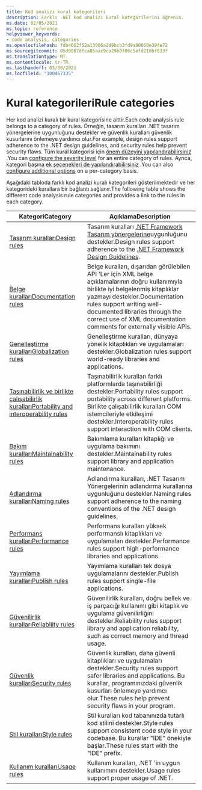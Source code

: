 ```yaml
---
title: Kod analizi kural kategorileri
description: Farklı .NET kod analizi kural kategorilerini öğrenin.
ms.date: 02/05/2021
ms.topic: reference
helpviewer_keywords:
- code analysis, categories
ms.openlocfilehash: fdb4662f52a13906a2d9bcb3fd9a90860e394e72
ms.sourcegitcommit: 05d0087dfca85aac9ca2960f86c5efd218bf833f
ms.translationtype: MT
ms.contentlocale: tr-TR
ms.lasthandoff: 03/30/2021
ms.locfileid: "100467335"
---
```

# <a name="rule-categories"></a><span data-ttu-id="85a75-103">Kural kategorileri</span><span class="sxs-lookup"><span data-stu-id="85a75-103">Rule categories</span></span>

<span data-ttu-id="85a75-104">Her kod analizi kuralı bir kural kategorisine aittir.</span><span class="sxs-lookup"><span data-stu-id="85a75-104">Each code analysis rule belongs to a category of rules.</span></span> <span data-ttu-id="85a75-105">Örneğin, tasarım kuralları .NET tasarım yönergelerine uygunluğunu destekler ve güvenlik kuralları güvenlik kusurlarını önlemeye yardımcı olur.</span><span class="sxs-lookup"><span data-stu-id="85a75-105">For example, design rules support adherence to the .NET design guidelines, and security rules help prevent security flaws.</span></span> <span data-ttu-id="85a75-106">Tüm kural kategorisi için [önem düzeyini yapılandırabilirsiniz](configuration-options.md#scope) .</span><span class="sxs-lookup"><span data-stu-id="85a75-106">You can [configure the severity level](configuration-options.md#scope) for an entire category of rules.</span></span> <span data-ttu-id="85a75-107">Ayrıca, kategori başına [ek seçenekleri de yapılandırabilirsiniz](code-quality-rule-options.md#category-of-rules) .</span><span class="sxs-lookup"><span data-stu-id="85a75-107">You can also [configure additional options](code-quality-rule-options.md#category-of-rules) on a per-category basis.</span></span>

<span data-ttu-id="85a75-108">Aşağıdaki tabloda farklı kod analizi kuralı kategorileri gösterilmektedir ve her kategorideki kurallara bir bağlantı sağlanır.</span><span class="sxs-lookup"><span data-stu-id="85a75-108">The following table shows the different code analysis rule categories and provides a link to the rules in each category.</span></span>

| <span data-ttu-id="85a75-109">Kategori</span><span class="sxs-lookup"><span data-stu-id="85a75-109">Category</span></span> | <span data-ttu-id="85a75-110">Açıklama</span><span class="sxs-lookup"><span data-stu-id="85a75-110">Description</span></span> |
| - | - |
| [<span data-ttu-id="85a75-111">Tasarım kuralları</span><span class="sxs-lookup"><span data-stu-id="85a75-111">Design rules</span></span>](quality-rules/design-warnings.md) | <span data-ttu-id="85a75-112">Tasarım kuralları [.NET Framework Tasarım yönergelerine](../../standard/design-guidelines/index.md)uygunluğunu destekler.</span><span class="sxs-lookup"><span data-stu-id="85a75-112">Design rules support adherence to the [.NET Framework Design Guidelines](../../standard/design-guidelines/index.md).</span></span> |
| [<span data-ttu-id="85a75-113">Belge kuralları</span><span class="sxs-lookup"><span data-stu-id="85a75-113">Documentation rules</span></span>](quality-rules/documentation-warnings.md) | <span data-ttu-id="85a75-114">Belge kuralları, dışarıdan görülebilen API 'Ler için XML belge açıklamalarının doğru kullanımıyla birlikte iyi belgelenmiş kitaplıklar yazmayı destekler.</span><span class="sxs-lookup"><span data-stu-id="85a75-114">Documentation rules support writing well-documented libraries through the correct use of XML documentation comments for externally visible APIs.</span></span> |
| [<span data-ttu-id="85a75-115">Genelleştirme kuralları</span><span class="sxs-lookup"><span data-stu-id="85a75-115">Globalization rules</span></span>](quality-rules/globalization-warnings.md) | <span data-ttu-id="85a75-116">Genelleştirme kuralları, dünyaya yönelik kitaplıkları ve uygulamaları destekler.</span><span class="sxs-lookup"><span data-stu-id="85a75-116">Globalization rules support world-ready libraries and applications.</span></span> |
| [<span data-ttu-id="85a75-117">Taşınabilirlik ve birlikte çalışabilirlik kuralları</span><span class="sxs-lookup"><span data-stu-id="85a75-117">Portability and interoperability rules</span></span>](quality-rules/interoperability-warnings.md) | <span data-ttu-id="85a75-118">Taşınabilirlik kuralları farklı platformlarda taşınabilirliği destekler.</span><span class="sxs-lookup"><span data-stu-id="85a75-118">Portability rules support portability across different platforms.</span></span> <span data-ttu-id="85a75-119">Birlikte çalışabilirlik kuralları COM istemcileriyle etkileşimi destekler.</span><span class="sxs-lookup"><span data-stu-id="85a75-119">Interoperability rules support interaction with COM clients.</span></span> |
| [<span data-ttu-id="85a75-120">Bakım kuralları</span><span class="sxs-lookup"><span data-stu-id="85a75-120">Maintainability rules</span></span>](quality-rules/maintainability-warnings.md) | <span data-ttu-id="85a75-121">Bakımlama kuralları kitaplığı ve uygulama bakımını destekler.</span><span class="sxs-lookup"><span data-stu-id="85a75-121">Maintainability rules support library and application maintenance.</span></span> |
| [<span data-ttu-id="85a75-122">Adlandırma kuralları</span><span class="sxs-lookup"><span data-stu-id="85a75-122">Naming rules</span></span>](quality-rules/naming-warnings.md) | <span data-ttu-id="85a75-123">Adlandırma kuralları, .NET Tasarım Yönergelerinin adlandırma kurallarına uygunluğunu destekler.</span><span class="sxs-lookup"><span data-stu-id="85a75-123">Naming rules support adherence to the naming conventions of the .NET design guidelines.</span></span> |
| [<span data-ttu-id="85a75-124">Performans kuralları</span><span class="sxs-lookup"><span data-stu-id="85a75-124">Performance rules</span></span>](quality-rules/performance-warnings.md) | <span data-ttu-id="85a75-125">Performans kuralları yüksek performanslı kitaplıkları ve uygulamaları destekler.</span><span class="sxs-lookup"><span data-stu-id="85a75-125">Performance rules support high-performance libraries and applications.</span></span> |
| [<span data-ttu-id="85a75-126">Yayımlama kuralları</span><span class="sxs-lookup"><span data-stu-id="85a75-126">Publish rules</span></span>](quality-rules/publish-warnings.md) | <span data-ttu-id="85a75-127">Yayımlama kuralları tek dosya uygulamalarını destekler.</span><span class="sxs-lookup"><span data-stu-id="85a75-127">Publish rules support single-file applications.</span></span> |
| [<span data-ttu-id="85a75-128">Güvenilirlik kuralları</span><span class="sxs-lookup"><span data-stu-id="85a75-128">Reliability rules</span></span>](quality-rules/reliability-warnings.md) | <span data-ttu-id="85a75-129">Güvenilirlik kuralları, doğru bellek ve iş parçacığı kullanımı gibi kitaplık ve uygulama güvenilirliğini destekler.</span><span class="sxs-lookup"><span data-stu-id="85a75-129">Reliability rules support library and application reliability, such as correct memory and thread usage.</span></span> |
| [<span data-ttu-id="85a75-130">Güvenlik kuralları</span><span class="sxs-lookup"><span data-stu-id="85a75-130">Security rules</span></span>](quality-rules/security-warnings.md) | <span data-ttu-id="85a75-131">Güvenlik kuralları, daha güvenli kitaplıkları ve uygulamaları destekler.</span><span class="sxs-lookup"><span data-stu-id="85a75-131">Security rules support safer libraries and applications.</span></span> <span data-ttu-id="85a75-132">Bu kurallar, programınızdaki güvenlik kusurları önlemeye yardımcı olur.</span><span class="sxs-lookup"><span data-stu-id="85a75-132">These rules help prevent security flaws in your program.</span></span> |
| [<span data-ttu-id="85a75-133">Stil kuralları</span><span class="sxs-lookup"><span data-stu-id="85a75-133">Style rules</span></span>](style-rules/index.md) | <span data-ttu-id="85a75-134">Stil kuralları kod tabanınızda tutarlı kod stilini destekler.</span><span class="sxs-lookup"><span data-stu-id="85a75-134">Style rules support consistent code style in your codebase.</span></span> <span data-ttu-id="85a75-135">Bu kurallar "IDE" önekiyle başlar.</span><span class="sxs-lookup"><span data-stu-id="85a75-135">These rules start with the "IDE" prefix.</span></span> |
| [<span data-ttu-id="85a75-136">Kullanım kuralları</span><span class="sxs-lookup"><span data-stu-id="85a75-136">Usage rules</span></span>](quality-rules/usage-warnings.md) | <span data-ttu-id="85a75-137">Kullanım kuralları, .NET 'in uygun kullanımını destekler.</span><span class="sxs-lookup"><span data-stu-id="85a75-137">Usage rules support proper usage of .NET.</span></span> |
